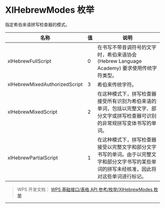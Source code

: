 # XlHebrewModes 枚举

指定希伯来语拼写检查器的模式。

| 名称                          | 值  | 说明                                                                                                                                         |
|-------------------------------|-----|----------------------------------------------------------------------------------------------------------------------------------------------|
| xlHebrewFullScript            | 0   | 在书写不带音调符号的文字时，希伯来语协会 (Hebrew Language Academy) 要求使用传统字符类型。                                                    |
| xlHebrewMixedAuthorizedScript | 3   | 希伯来传统字符。                                                                                                                             |
| xlHebrewMixedScript           | 2   | 在这种模式下，拼写检查器接受所有识别为希伯来语的单词，包括以完整文字、部分文字或拼写检查器可识别的非常规拼写变体书写的单词。                 |
| xlHebrewPartialScript         | 1   | 在这种模式下，拼写检查器接受以完整文字和部分文字书写的单词。由于以完整文字和部分文字书写的某些单词的拼写未经核准，因此将对这些单词进行标记。 |

> WPS 开发文档： [WPS 基础接口/表格 API 参考/枚举/XlHebrewModes 枚举](https://qn.cache.wpscdn.cn/encs/doc/office_v19/topics/WPS%20%E5%9F%BA%E7%A1%80%E6%8E%A5%E5%8F%A3/%E8%A1%A8%E6%A0%BC%20API%20%E5%8F%82%E8%80%83/%E6%9E%9A%E4%B8%BE/XlHebrewModes%20%E6%9E%9A%E4%B8%BE.html)

------------------------------------------------------------------------
